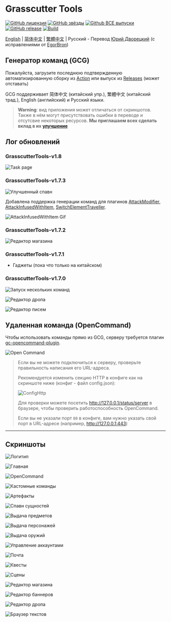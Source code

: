 # Grasscutter Tools

[![GitHub лицензия](https://img.shields.io/github/license/jie65535/GrasscutterCommandGenerator)](https://github.com/jie65535/GrasscutterCommandGenerator/blob/main/LICENSE)
[![GitHub звёзды](https://img.shields.io/github/stars/jie65535/GrasscutterCommandGenerator)](https://github.com/jie65535/GrasscutterCommandGenerator/stargazers)
[![Github ВСЕ выпуски](https://img.shields.io/github/downloads/jie65535/GrasscutterCommandGenerator/total.svg)](https://github.com/jie65535/GrasscutterCommandGenerator/releases)
[![GitHub release](https://img.shields.io/github/v/release/jie65535/GrasscutterCommandGenerator)](https://github.com/jie65535/GrasscutterCommandGenerator/releases/latest)
[![Build](https://github.com/jie65535/GrasscutterCommandGenerator/actions/workflows/build.yml/badge.svg)](https://github.com/jie65535/GrasscutterCommandGenerator/actions/workflows/build.yml)

[English](README.md) | [简体中文](README_zh-cn.md) | [繁體中文](README_zh-tw.md) | Русский - Перевод [Юрий Дворецкий](https://github.com/yurikenjx) (с исправлениями от [EgorBron](https://github.com/EgorBron)) 

## Генератор команд (GCG)

Пожалуйста, загрузите последнюю подтвержденную автоматизированную сборку из [Action](https://github.com/jie65535/GrasscutterCommandGenerator/actions/workflows/build.yml) или выпуск из [Releases](https://github.com/jie65535/GrasscutterCommandGenerator/releases) (может отставать)

GCG поддерживает 简体中文 (китайский упр.), 繁體中文 (китайский трад.), English (английский) и Русский языки.

> **Warning**: вид приложения может отличаться от скриншотов. Также в нём могут присутствовать ошибки в переводе и отсутсвие некоторых ресурсов. **Мы приглашаем всех сделать вклад в их [улучшение](/Source/GrasscutterTools/Resources/ru-ru)**

## Лог обновлений

### GrasscutterTools-v1.8
![Task page](Doc/Screenshots-ru/18-TaskPage.png)

### GrasscutterTools-v1.7.3
![Улучшенный спавн](Doc/Screenshots-ru/5-Spawn.png)

Добавлена поддержка генерации команд для плагинов [AttackModifier](https://github.com/NotThorny/AttackModifier), [AttackInfusedWithItem](https://github.com/snoobi-seggs/AttackInfusedWithItem), [SwitchElementTraveller](https://github.com/Penelopeep/SwitchElementTraveller).

![AttackInfusedWithItem Gif](Doc/Screenshots/AttackMod.gif)

### GrasscutterTools-v1.7.2
![Редактор магазина](Doc/Screenshots-ru/13-Shop.png)

### GrasscutterTools-v1.7.1
 - Гаджеты (пока что только на китайском)

### GrasscutterTools-v1.7.0

![Запуск нескольких команд](Doc/Screenshots/RunMultipleCommands.png)

![Редактор дропа](Doc/Screenshots-ru/15-Drops.png)

![Редактор писем](Doc/Screenshots-ru/10-Mail.png)

## Удаленная команда (OpenCommand)

Чтобы использовать команды прямо из GCG, серверу требуется плагин [gc-opencommand-plugin](https://github.com/jie65535/gc-opencommand-plugin).

![Open Command](Doc/Screenshots/OpenCommand.gif)

> Если вы не можете подключиться к серверу, проверьте правильность написания его URL-адреса.
>
> Рекомендуется изменить секцию HTTP в конфиге как на скриншоте ниже (конфиг - файл config.json):
>
> ![ConfigHttp](Doc/Screenshots/ConfigHttp.png)
>
> Для проверки можете посетить http://127.0.0.1/status/server в браузере, чтобы проверить работоспособность OpenCommand.
>
> Если вы не указали порт `80` в конфиге, вам нужно указать свой порт в URL-адресе (например, http://127.0.0.1:443)

---

## Скриншоты

![Логитип](Doc/Screenshots/GrasscutterLogo.png)

![Главная](Doc/Screenshots-ru/1-Home.png)

![OpenCommand](Doc/Screenshots-ru/2-Opencommand.png)

![Кастомные команды](Doc/Screenshots-ru/3-Custom.png)

![Артефакты](Doc/Screenshots-ru/4-Artifacts.png)

![Спавн сущностей](Doc/Screenshots-ru/5-Spawn.png)

![Выдача предметов](Doc/Screenshots-ru/6-Give.png)

![Выдача персонажей](Doc/Screenshots-ru/7-Character.png)

![Выдача оружий](Doc/Screenshots-ru/8-Weapons.png)

![Управление аккаунтами](Doc/Screenshots-ru/9-Accounts.png)

![Почта](Doc/Screenshots-ru/10-Mail.png)

![Квесты](Doc/Screenshots-ru/11-Quests.png)

![Сцены](Doc/Screenshots-ru/12-Scenes.png)

![Редактор магазина](Doc/Screenshots-ru/13-Shop.png)

![Редактор баннеров](Doc/Screenshots-ru/14-Gachas.png)

![Редактор дропа](Doc/Screenshots-ru/14-Drops.png)

![Браузер текстов](Doc/Screenshots-ru/16-Textmaps.png)